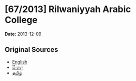 # [67/2013] Rilwaniyyah Arabic College

**Date:** 2013-12-09

## Original Sources

- [English](https://documents.gov.lk/view/bills/2013/12/67-2013_E.pdf)
- [සිංහල](https://documents.gov.lk/view/bills/2013/12/67-2013_S.pdf)
- [தமிழ்](https://documents.gov.lk/view/bills/2013/12/67-2013_T.pdf)
